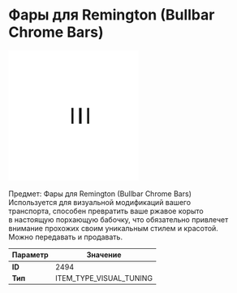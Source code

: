 # Фары для Remington (Bullbar Chrome Bars)

![Item Image](../img/2494.webp?raw=true)

Предмет: Фары для Remington (Bullbar Chrome Bars)<br>Используется для визуальной модификаций вашего<br>транспорта, способен превратить ваше ржавое корыто<br>в настоящую порхающую бабочку, что обязательно привлечет<br>внимание прохожих своим уникальным стилем и красотой.<br>Можно передавать и продавать.


| Параметр | Значение |
|----------|----------|
| **ID** | 2494 |
| **Тип** | ITEM_TYPE_VISUAL_TUNING |

